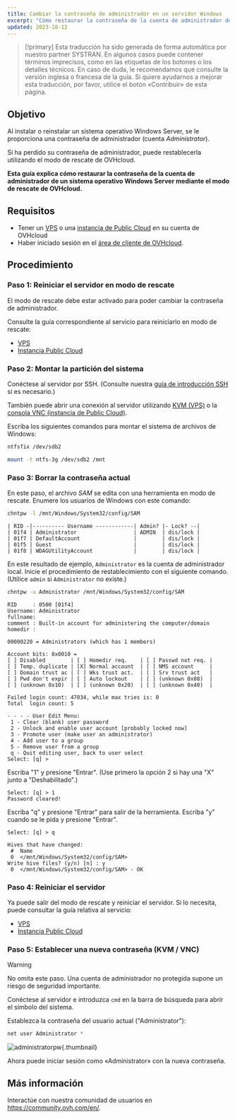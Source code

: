 ```yaml
---
title: Cambiar la contraseña de administrador en un servidor Windows
excerpt: "Cómo restaurar la contraseña de la cuenta de administrador de Windows en un VPS o una instancia de Public Cloud utilizando el modo de rescate de OVHcloud"
updated: 2023-10-12
---
```


> [!primary]
> Esta traducción ha sido generada de forma automática por nuestro partner SYSTRAN. En algunos casos puede contener términos imprecisos, como en las etiquetas de los botones o los detalles técnicos. En caso de duda, le recomendamos que consulte la versión inglesa o francesa de la guía. Si quiere ayudarnos a mejorar esta traducción, por favor, utilice el botón «Contribuir» de esta página.
> 

## Objetivo

Al instalar o reinstalar un sistema operativo Windows Server, se le proporciona una contraseña de administrador (cuenta *Administrator*).

Si ha perdido su contraseña de administrador, puede restablecerla utilizando el modo de rescate de OVHcloud.

**Esta guía explica cómo restaurar la contraseña de la cuenta de administrador de un sistema operativo Windows Server mediante el modo de rescate de OVHcloud.**

## Requisitos

- Tener un [VPS](https://www.ovhcloud.com/es/vps/) o una [instancia de Public Cloud](https://www.ovhcloud.com/es/public-cloud/) en su cuenta de OVHcloud
- Haber iniciado sesión en el [área de cliente de OVHcloud](https://ca.ovh.com/auth/?action=gotomanager&from=https://www.ovh.com/world/&ovhSubsidiary=ws).

## Procedimiento

### Paso 1: Reiniciar el servidor en modo de rescate

El modo de rescate debe estar activado para poder cambiar la contraseña de administrador.

Consulte la guía correspondiente al servicio para reiniciarlo en modo de rescate:

- [VPS](/pages/bare_metal_cloud/virtual_private_servers/rescue)
- [Instancia Public Cloud](/pages/public_cloud/compute/put_an_instance_in_rescue_mode)

### Paso 2: Montar la partición del sistema

Conéctese al servidor por SSH. (Consulte nuestra [guía de introducción SSH](/pages/bare_metal_cloud/dedicated_servers/ssh_introduction) si es necesario.)

También puede abrir una conexión al servidor utilizando [KVM (VPS)](/pages/bare_metal_cloud/virtual_private_servers/using_kvm_for_vps) o la [consola VNC (instancia de Public Cloud)](/pages/public_cloud/compute/first_steps_with_public_cloud_instance#accessvnc).

Escriba los siguientes comandos para montar el sistema de archivos de Windows:

```bash
ntfsfix /dev/sdb2
```

```bash
mount -t ntfs-3g /dev/sdb2 /mnt
```

### Paso 3: Borrar la contraseña actual

En este paso, el archivo *SAM* se edita con una herramienta en modo de rescate. Enumere los usuarios de Windows con este comando:

```bash
chntpw -l /mnt/Windows/System32/config/SAM
```

```text
| RID -|---------- Username ------------| Admin? |- Lock? --|
| 01f4 | Administrator                  | ADMIN  | dis/lock |
| 01f7 | DefaultAccount                 |        | dis/lock |
| 01f5 | Guest                          |        | dis/lock |
| 01f8 | WDAGUtilityAccount             |        | dis/lock |
```

En este resultado de ejemplo, `Administrator` es la cuenta de administrador local. Inicie el procedimiento de restablecimiento con el siguiente comando. (Utilice `admin` si `Administrator` no existe.)

```bash
chntpw -u Administrator /mnt/Windows/System32/config/SAM
```

```text
RID     : 0500 [01f4]
Username: Administrator
fullname:
comment : Built-in account for administering the computer/domain
homedir :

00000220 = Administrators (which has 1 members)

Account bits: 0x0010 =
[ ] Disabled        | [ ] Homedir req.    | [ ] Passwd not req. |
[ ] Temp. duplicate | [X] Normal account  | [ ] NMS account     |
[ ] Domain trust ac | [ ] Wks trust act.  | [ ] Srv trust act   |
[ ] Pwd don't expir | [ ] Auto lockout    | [ ] (unknown 0x08)  |
[ ] (unknown 0x10)  | [ ] (unknown 0x20)  | [ ] (unknown 0x40)  |

Failed login count: 47034, while max tries is: 0
Total  login count: 5

- - - - User Edit Menu:
 1 - Clear (blank) user password
 2 - Unlock and enable user account [probably locked now]
 3 - Promote user (make user an administrator)
 4 - Add user to a group
 5 - Remove user from a group
 q - Quit editing user, back to user select
Select: [q] >
```

Escriba "1" y presione "Entrar". (Use primero la opción 2 si hay una "X" junto a "Deshabilitado".)

```text
Select: [q] > 1
Password cleared!
```

Escriba "q" y presione "Entrar" para salir de la herramienta. Escriba "y" cuando se le pida y presione "Entrar".

```text
Select: [q] > q
 
Hives that have changed:
 #  Name
 0  </mnt/Windows/System32/config/SAM>
Write hive files? (y/n) [n] : y
 0  </mnt/Windows/System32/config/SAM> - OK
```

### Paso 4: Reiniciar el servidor

Ya puede salir del modo de rescate y reiniciar el servidor. Si lo necesita, puede consultar la guía relativa al servicio:

- [VPS](/pages/bare_metal_cloud/virtual_private_servers/rescue)
- [Instancia Public Cloud](/pages/public_cloud/compute/put_an_instance_in_rescue_mode)

### Paso 5: Establecer una nueva contraseña (KVM / VNC)

> [!warning]
>
> No omita este paso. Una cuenta de administrador no protegida supone un riesgo de seguridad importante.
>

Conéctese al servidor e introduzca `cmd` en la barra de búsqueda para abrir el símbolo del sistema.

Establezca la contraseña del usuario actual ("Administrator"):

```powershell
net user Administrator *
```

![administratorpw](images/adminpw_win.png){.thumbnail}

Ahora puede iniciar sesión como «Administrator» con la nueva contraseña.

## Más información

Interactúe con nuestra comunidad de usuarios en <https://community.ovh.com/en/>.
